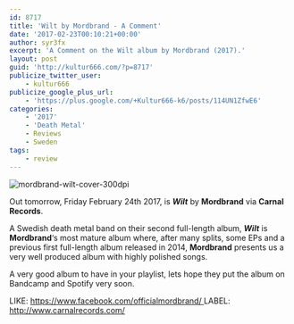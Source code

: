 ```yaml
---
id: 8717
title: 'Wilt by Mordbrand - A Comment'
date: '2017-02-23T00:10:21+00:00'
author: syr3fx
excerpt: 'A Comment on the Wilt album by Mordbrand (2017).'
layout: post
guid: 'http://kultur666.com/?p=8717'
publicize_twitter_user:
    - kultur666
publicize_google_plus_url:
    - 'https://plus.google.com/+Kultur666-k6/posts/114UN1ZfwE6'
categories:
    - '2017'
    - 'Death Metal'
    - Reviews
    - Sweden
tags:
    - review
---
```


![mordbrand-wilt-cover-300dpi](http://localhost:8080/wp-content/uploads/2017/02/mordbrand-wilt-cover-300dpi.png?w=680)

Out tomorrow, Friday February 24th 2017, is ***Wilt*** by **Mordbrand** via **Carnal Records**.

A Swedish death metal band on their second full-length album, ***Wilt*** is **Mordbrand**‘s most mature album where, after many splits, some EPs and a previous first full-length album released in 2014, **Mordbrand** presents us a very well produced album with highly polished songs.

A very good album to have in your playlist, lets hope they put the album on Bandcamp and Spotify very soon.

LIKE: [https://www.facebook.com/officialmordbrand/  ](https://www.facebook.com/officialmordbrand/)LABEL: <http://www.carnalrecords.com/>